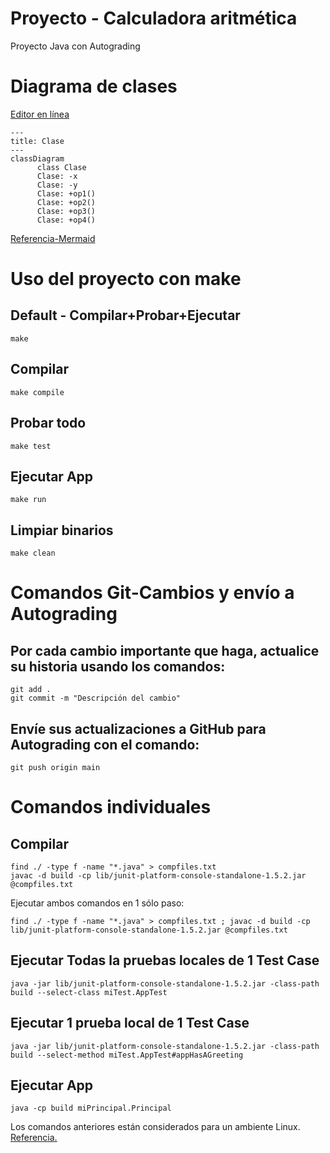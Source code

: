 # Proyecto - Calculadora aritmética

Proyecto Java con Autograding

# Diagrama de clases
[Editor en línea](https://mermaid.live/)
```mermaid
---
title: Clase
---
classDiagram
      class Clase
      Clase: -x
      Clase: -y
      Clase: +op1()
      Clase: +op2()
      Clase: +op3()
      Clase: +op4()
```
[Referencia-Mermaid](https://mermaid.js.org/syntax/classDiagram.html)

# Uso del proyecto con make

## Default - Compilar+Probar+Ejecutar
```
make
```
## Compilar
```
make compile
```
## Probar todo
```
make test
```
## Ejecutar App
```
make run
```
## Limpiar binarios
```
make clean
```
# Comandos Git-Cambios y envío a Autograding

## Por cada cambio importante que haga, actualice su historia usando los comandos:
```
git add .
git commit -m "Descripción del cambio"
```
## Envíe sus actualizaciones a GitHub para Autograding con el comando:
```
git push origin main
```
# Comandos individuales
## Compilar

```
find ./ -type f -name "*.java" > compfiles.txt
javac -d build -cp lib/junit-platform-console-standalone-1.5.2.jar @compfiles.txt
```
Ejecutar ambos comandos en 1 sólo paso:

```
find ./ -type f -name "*.java" > compfiles.txt ; javac -d build -cp lib/junit-platform-console-standalone-1.5.2.jar @compfiles.txt
```


## Ejecutar Todas la pruebas locales de 1 Test Case

```
java -jar lib/junit-platform-console-standalone-1.5.2.jar -class-path build --select-class miTest.AppTest
```
## Ejecutar 1 prueba local de 1 Test Case

```
java -jar lib/junit-platform-console-standalone-1.5.2.jar -class-path build --select-method miTest.AppTest#appHasAGreeting
```
## Ejecutar App
```
java -cp build miPrincipal.Principal
```
Los comandos anteriores están considerados para un ambiente Linux. [Referencia.](https://www.baeldung.com/junit-run-from-command-line)

